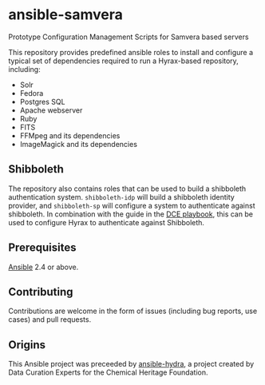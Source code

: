 # ansible-samvera
Prototype Configuration Management Scripts for Samvera based servers

This repository provides predefined ansible roles to install and configure a typical set of dependencies 
required to run a Hyrax-based repository, including:

* Solr
* Fedora
* Postgres SQL
* Apache webserver
* Ruby
* FITS
* FFMpeg and its dependencies
* ImageMagick and its dependencies

## Shibboleth
The repository also contains roles that can be used to build a shibboleth authentication system. `shibboleth-idp` will build a shibboleth identity provider, and `shibboleth-sp` will configure a system to authenticate against shibboleth. In combination with the guide in the [DCE playbook](https://curationexperts.github.io/playbook/), this can be used to configure Hyrax to authenticate against Shibboleth.

## Prerequisites
[Ansible](http://docs.ansible.com/intro_installation.html) 2.4 or above.

## Contributing
Contributions are welcome in the form of issues (including bug reports, use cases) and pull requests.

## Origins
This Ansible project was preceeded by [ansible-hydra](https://github.com/curationexperts/ansible-hydra/blob/master/README.md), a project created by Data Curation Experts for the Chemical Heritage Foundation.
